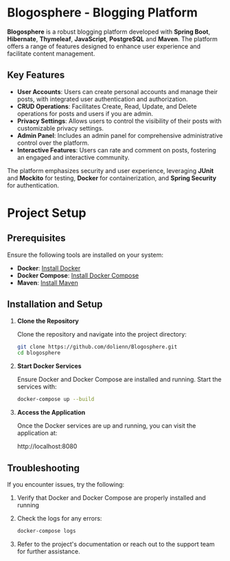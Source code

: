 # Blogosphere - Blogging Platform


**Blogosphere** is a robust blogging platform developed with **Spring Boot**, **Hibernate**, **Thymeleaf**, **JavaScript**, **PostgreSQL** and **Maven**. The platform offers a range of features designed to enhance user experience and facilitate content management.

## Key Features

- **User Accounts**: Users can create personal accounts and manage their posts, with integrated user
authentication and authorization.
- **CRUD Operations**: Facilitates Create, Read, Update, and Delete operations for posts and users if you are admin.
- **Privacy Settings**: Allows users to control the visibility of their posts with customizable privacy settings.
- **Admin Panel**: Includes an admin panel for comprehensive administrative control over the platform.
- **Interactive Features**: Users can rate and comment on posts, fostering an engaged and interactive community.


The platform emphasizes security and user experience, leveraging **JUnit** and **Mockito** for testing, **Docker** for containerization, and **Spring Security** for authentication.

# Project Setup

## Prerequisites

Ensure the following tools are installed on your system:

- **Docker**: [Install Docker](https://docs.docker.com/get-docker/)
- **Docker Compose**: [Install Docker Compose](https://docs.docker.com/compose/install/)
- **Maven**: [Install Maven](https://maven.apache.org/install.html)
  
## Installation and Setup

1. **Clone the Repository**

   Clone the repository and navigate into the project directory:

   ```bash
   git clone https://github.com/dolienn/Blogosphere.git
   cd blogosphere

2. **Start Docker Services**

   Ensure Docker and Docker Compose are installed and running. Start the services with:

   ```bash
   docker-compose up --build

3. **Access the Application**

   Once the Docker services are up and running, you can visit the application at:

   http://localhost:8080

## Troubleshooting

If you encounter issues, try the following:

1. Verify that Docker and Docker Compose are properly installed and running

2. Check the logs for any errors:

   ```bash
   docker-compose logs

3. Refer to the project's documentation or reach out to the support team for further assistance.

